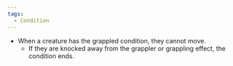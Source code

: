 ```yaml
---
tags:
  - Condition
---
```

- When a creature has the grappled condition, they cannot move.
	- If they are knocked away from the grappler or grappling effect, the condition ends.

